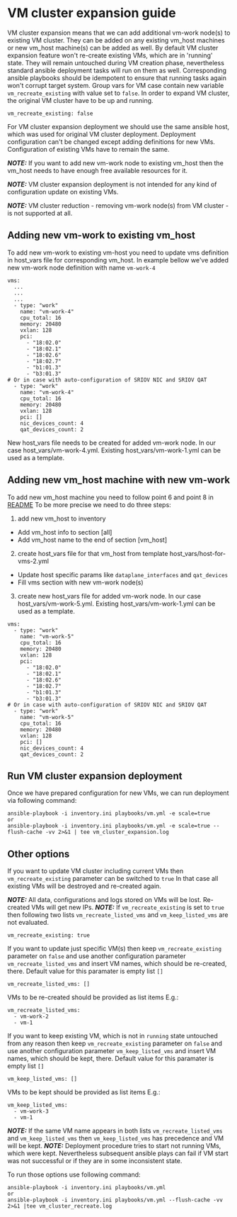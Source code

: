# VM cluster expansion guide


VM cluster expansion means that we can add additional vm-work node(s) to existing VM cluster. They can be added on any existing vm_host machines or new vm_host machine(s) can be added as well. By default VM cluster expansion feature won't re-create existing VMs, which are in 'running' state. They will remain untouched during VM creation phase, nevertheless standard ansible deployment tasks will run on them as well. Corresponding ansible playbooks should be idempotent to ensure that running tasks again won't corrupt target system. Group vars for VM case contain new variable `vm_recreate_existing` with value set to `false`.
In order to expand VM cluster, the original VM cluster have to be up and running.

```
vm_recreate_existing: false
```

For VM cluster expansion deployment we should use the same ansible host, which was used for original VM cluster deployment.
Deployment configuration can't be changed except adding definitions for new VMs. Configuration of existing VMs have to remain the same.

**_NOTE:_** If you want to add new vm-work node to existing vm_host then the vm_host needs to have enough free available resources for it.

**_NOTE:_** VM cluster expansion deployment is not intended for any kind of configuration update on existing VMs.

**_NOTE:_** VM cluster reduction - removing vm-work node(s) from VM cluster - is not supported at all.


## Adding new vm-work to existing vm_host

To add new vm-work to existing vm-host you need to update vms definition in host_vars file for corresponding vm_host.
In example bellow we've added new vm-work node definition with name `vm-work-4`

```
vms:
  ...
  ...
  ...
  - type: "work"
    name: "vm-work-4"
    cpu_total: 16
    memory: 20480
    vxlan: 128
    pci:
      - "18:02.0"
      - "18:02.1"
      - "18:02.6"
      - "18:02.7"
      - "b1:01.3"
      - "b3:01.3"
# Or in case with auto-configuration of SRIOV NIC and SRIOV QAT
  - type: "work"
    name: "vm-work-4"
    cpu_total: 16
    memory: 20480
    vxlan: 128
    pci: []
    nic_devices_count: 4
    qat_devices_count: 2
```

New host_vars file needs to be created for added vm-work node. In our case host_vars/vm-work-4.yml.
Existing host_vars/vm-work-1.yml can be used as a template.


## Adding new vm_host machine with new vm-work

To add new vm_host machine you need to follow point 6 and point 8 in [README](README.md)
To be more precise we need to do three steps:
1) add new vm_host to inventory
  - Add vm_host info to section [all]
  - Add vm_host name to the end of section [vm_host]

2) create host_vars file for that vm_host from template host_vars/host-for-vms-2.yml
  - Update host specific params like `dataplane_interfaces` and `qat_devices`
  - Fill vms section with new vm-work node(s)

3) create new host_vars file for added vm-work node. In our case host_vars/vm-work-5.yml.
   Existing host_vars/vm-work-1.yml can be used as a template.


```
vms:
  - type: "work"
    name: "vm-work-5"
    cpu_total: 16
    memory: 20480
    vxlan: 128
    pci:
      - "18:02.0"
      - "18:02.1"
      - "18:02.6"
      - "18:02.7"
      - "b1:01.3"
      - "b3:01.3"
# Or in case with auto-configuration of SRIOV NIC and SRIOV QAT
  - type: "work"
    name: "vm-work-5"
    cpu_total: 16
    memory: 20480
    vxlan: 128
    pci: []
    nic_devices_count: 4
    qat_devices_count: 2
```



## Run VM cluster expansion deployment

Once we have prepared configuration for new VMs, we can run deployment via following command:

```
ansible-playbook -i inventory.ini playbooks/vm.yml -e scale=true
or
ansible-playbook -i inventory.ini playbooks/vm.yml -e scale=true --flush-cache -vv 2>&1 | tee vm_cluster_expansion.log
```



## Other options

If you want to update VM cluster including current VMs then `vm_recreate_existing` parameter can be switched to `true`
In that case all existing VMs will be destroyed and re-created again.

**_NOTE:_** All data, configurations and logs stored on VMs will be lost. Re-created VMs will get new IPs.
**_NOTE:_** If `vm_recreate_existing` is set to `true` then following two lists `vm_recreate_listed_vms` and `vm_keep_listed_vms` are not evaluated.

```
vm_recreate_existing: true
```


If you want to update just specific VM(s) then keep `vm_recreate_existing` parameter on `false` and use another configuration parameter
`vm_recreate_listed_vms` and insert VM names, which should be re-created, there. Default value for this paramater is empty list `[]`

```
vm_recreate_listed_vms: []
```

VMs to be re-created should be provided as list items E.g.:

```
vm_recreate_listed_vms:
  - vm-work-2
  - vm-1
```


If you want to keep existing VM, which is not in `running` state untouched from any reason then keep `vm_recreate_existing` parameter on `false`
and use another configuration parameter `vm_keep_listed_vms` and insert VM names, which should be kept, there. Default value for this paramater is empty list `[]`

```
vm_keep_listed_vms: []
```

VMs to be kept should be provided as list items E.g.:

```
vm_keep_listed_vms:
  - vm-work-3
  - vm-1
```

**_NOTE:_** If the same VM name appears in both lists `vm_recreate_listed_vms` and `vm_keep_listed_vms` then `vm_keep_listed_vms` has precedence and VM will be kept.
**_NOTE:_** Deployment procedure tries to start not running VMs, which were kept. Nevertheless subsequent ansible plays can fail if VM start was not successful or if they are in some inconsistent state.


To run those options use following command:

```
ansible-playbook -i inventory.ini playbooks/vm.yml
or
ansible-playbook -i inventory.ini playbooks/vm.yml --flush-cache -vv 2>&1 |tee vm_cluster_recreate.log
```
